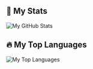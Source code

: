 ## 📝 My Stats

![My GitHub Stats](https://github-readme-stats.vercel.app/api?username=Zeidorly&show_icons=true&hide=prs&count_private=true&theme=radical)

## 🔥 My Top Languages

![My Top Languages](https://github-readme-stats.vercel.app/api/top-langs/?username=Zeidorly&layout=compact&theme=radical)
